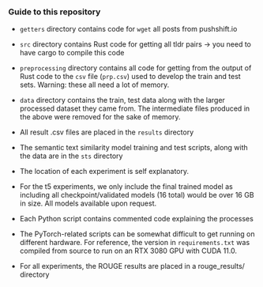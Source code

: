 ### Guide to this repository

- `getters` directory contains code for `wget` all posts from pushshift.io

- `src` directory contains Rust code for getting all tldr pairs -> you need to have cargo to compile this code 

- `preprocessing` directory contains all code for getting from the output of Rust code to the `csv` file (`prp.csv`) used to develop the train and test sets. Warning: these all need a lot of memory.

- `data` directory contains the train, test data along with the larger processed dataset they came from. The intermediate files produced in the above were removed for the sake of memory. 

- All result .csv files are placed in the `results` directory

- The semantic text similarity model training and test scripts, along with the data are in the `sts` directory

- The location of each experiment is self explanatory.

- For the t5 experiments, we only include the final trained model as including all checkpoint/validated models (16 total) would be over 16 GB in size. All models available upon request.

- Each Python script contains commented code explaining the processes

- The PyTorch-related scripts can be somewhat difficult to get running on different hardware. For reference, the version in `requirements.txt` was compiled from source to run on an RTX 3080 GPU with CUDA 11.0. 

- For all experiments, the ROUGE results are placed in a rouge_results/ directory 
